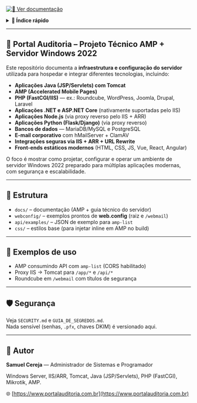 [![📖 Ver documentação](https://img.shields.io/badge/📖-Documentação-blue?style=for-the-badge)](docs/README.md)

<details>
  <summary><b>📑 Índice rápido</b></summary>

- [Visão Geral](#anc-visao-geral)
- [📂 Estrutura](#anc-estrutura)
- [🔗 Exemplos de uso](#anc-exemplos)
- [🛡️ Segurança](#anc-seguranca)
- [👤 Autor](#anc-autor)

</details>

---

<a id="anc-visao-geral"></a>
## 🚀 Portal Auditoria – Projeto Técnico AMP + Servidor Windows 2022

Este repositório documenta a **infraestrutura e configuração do servidor** utilizada para hospedar e integrar diferentes tecnologias, incluindo:

- **Aplicações Java (JSP/Servlets) com Tomcat**
- **AMP (Accelerated Mobile Pages)**
- **PHP (FastCGI/IIS)** — ex.: Roundcube, WordPress, Joomla, Drupal, Laravel
- **Aplicações .NET e ASP.NET Core** (nativamente suportadas pelo IIS)
- **Aplicações Node.js** (via proxy reverso pelo IIS + ARR)
- **Aplicações Python (Flask/Django)** (via proxy reverso)
- **Bancos de dados** — MariaDB/MySQL e PostgreSQL
- **E-mail corporativo** com hMailServer + ClamAV
- **Integrações seguras via IIS + ARR + URL Rewrite**
- **Front-ends estáticos modernos** (HTML, CSS, JS, Vue, React, Angular)

O foco é mostrar como projetar, configurar e operar um ambiente de servidor Windows 2022 preparado para múltiplas aplicações modernas, com segurança e escalabilidade.

---

<a id="anc-estrutura"></a>
## 📂 Estrutura

- `docs/` – documentação (AMP + guia técnico do servidor)  
- `webconfig/` – exemplos prontos de **web.config** (raiz e `/webmail`)  
- `api/examples/` – JSON de exemplo para `amp-list`  
- `css/` – estilos base (para injetar inline em AMP no build)  

---

<a id="anc-exemplos"></a>
## 🔗 Exemplos de uso

- AMP consumindo API com `amp-list` (CORS habilitado)  
- Proxy IIS → Tomcat para `/app/*` e `/api/*`  
- Roundcube em `/webmail` com títulos de segurança  

---

<a id="anc-seguranca"></a>
## 🛡️ Segurança

Veja `SECURITY.md` e `GUIA_DE_SEGREDOS.md`.  
Nada sensível (senhas, `.pfx`, chaves DKIM) é versionado aqui.  

---

<a id="anc-autor"></a>
## 👤 Autor

**Samuel Cereja** — Administrador de Sistemas e Programador  

Windows Server, IIS/ARR, Tomcat, Java (JSP/Servlets), PHP (FastCGI), Mikrotik, AMP.  

🌐 [https://www.portalauditoria.com.br](https://www.portalauditoria.com.br)
